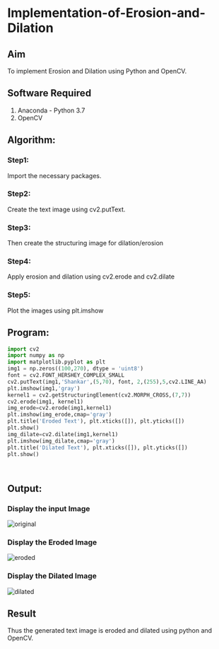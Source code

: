 # Implementation-of-Erosion-and-Dilation
## Aim
To implement Erosion and Dilation using Python and OpenCV.
## Software Required
1. Anaconda - Python 3.7
2. OpenCV
## Algorithm:
### Step1:
Import the necessary packages.
<br>


### Step2:
Create the text image using cv2.putText.
<br>

### Step3:
Then create the structuring image for dilation/erosion
<br>

### Step4:
Apply erosion and dilation using cv2.erode and cv2.dilate
<br>

### Step5:
Plot the images using plt.imshow
<br>

 
## Program:

``` Python
import cv2
import numpy as np 
import matplotlib.pyplot as plt 
img1 = np.zeros((100,270), dtype = 'uint8')
font = cv2.FONT_HERSHEY_COMPLEX_SMALL
cv2.putText(img1,'Shankar',(5,70), font, 2,(255),5,cv2.LINE_AA)
plt.imshow(img1,'gray')
kernel1 = cv2.getStructuringElement(cv2.MORPH_CROSS,(7,7))
cv2.erode(img1, kernel1)
img_erode=cv2.erode(img1,kernel1)
plt.imshow(img_erode,cmap='gray')
plt.title('Eroded Text'), plt.xticks([]), plt.yticks([])
plt.show()
img_dilate=cv2.dilate(img1,kernel1)
plt.imshow(img_dilate,cmap='gray')
plt.title('Dilated Text'), plt.xticks([]), plt.yticks([])
plt.show()




```
## Output:

### Display the input Image
![original](https://user-images.githubusercontent.com/93978702/175302372-8e598d1a-1904-43c9-a854-c4792f4d76ef.png)


### Display the Eroded Image
![eroded](https://user-images.githubusercontent.com/93978702/175302552-2ccbd3b5-1092-4edb-b633-045d86e66d1d.png)



### Display the Dilated Image
![dilated](https://user-images.githubusercontent.com/93978702/175302572-16960008-de2b-45b3-a75b-514233dd374c.png)



## Result
Thus the generated text image is eroded and dilated using python and OpenCV.
